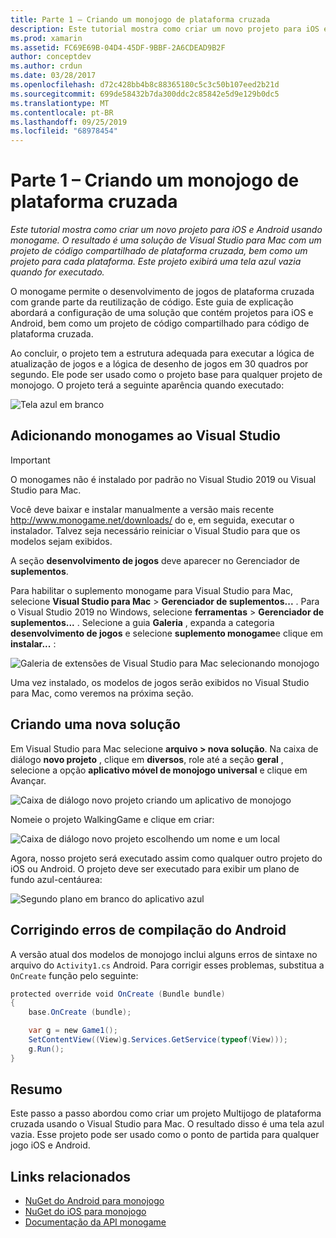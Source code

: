 ```yaml
---
title: Parte 1 – Criando um monojogo de plataforma cruzada
description: Este tutorial mostra como criar um novo projeto para iOS e Android usando monogame. O resultado é uma solução de Visual Studio para Mac com um projeto de código compartilhado de plataforma cruzada, bem como um projeto para cada plataforma. Este projeto exibirá uma tela azul vazia quando executado.
ms.prod: xamarin
ms.assetid: FC69E69B-04D4-45DF-9BBF-2A6CDEAD9B2F
author: conceptdev
ms.author: crdun
ms.date: 03/28/2017
ms.openlocfilehash: d72c428bb4b8c88365180c5c3c50b107eed2b21d
ms.sourcegitcommit: 699de58432b7da300ddc2c85842e5d9e129b0dc5
ms.translationtype: MT
ms.contentlocale: pt-BR
ms.lasthandoff: 09/25/2019
ms.locfileid: "68978454"
---
```

# <a name="part-1--creating-a-cross-platform-monogame"></a>Parte 1 – Criando um monojogo de plataforma cruzada

_Este tutorial mostra como criar um novo projeto para iOS e Android usando monogame. O resultado é uma solução de Visual Studio para Mac com um projeto de código compartilhado de plataforma cruzada, bem como um projeto para cada plataforma. Este projeto exibirá uma tela azul vazia quando for executado._

O monogame permite o desenvolvimento de jogos de plataforma cruzada com grande parte da reutilização de código. Este guia de explicação abordará a configuração de uma solução que contém projetos para iOS e Android, bem como um projeto de código compartilhado para código de plataforma cruzada.

Ao concluir, o projeto tem a estrutura adequada para executar a lógica de atualização de jogos e a lógica de desenho de jogos em 30 quadros por segundo. Ele pode ser usado como o projeto base para qualquer projeto de monojogo. O projeto terá a seguinte aparência quando executado:

![Tela azul em branco](part1-images/image1.png)

## <a name="adding-monogame-to-visual-studio"></a>Adicionando monogames ao Visual Studio

> [!IMPORTANT]
> O monogames não é instalado por padrão no Visual Studio 2019 ou Visual Studio para Mac.
>
> Você deve baixar e instalar manualmente a versão mais recente http://www.monogame.net/downloads/ do e, em seguida, executar o instalador. Talvez seja necessário reiniciar o Visual Studio para que os modelos sejam exibidos.
>
> A seção **desenvolvimento de jogos** deve aparecer no Gerenciador de **suplementos**.

Para habilitar o suplemento monogame para Visual Studio para Mac, selecione **Visual Studio para Mac** > **Gerenciador de suplementos...** . Para o Visual Studio 2019 no Windows, selecione **ferramentas** > **Gerenciador de suplementos...** . Selecione a guia **Galeria** , expanda a categoria **desenvolvimento de jogos** e selecione **suplemento monogame**e clique em **instalar...** :

![Galeria de extensões de Visual Studio para Mac selecionando monojogo](part1-images/image2.png)

Uma vez instalado, os modelos de jogos serão exibidos no Visual Studio para Mac, como veremos na próxima seção.

## <a name="creating-a-new-solution"></a>Criando uma nova solução

Em Visual Studio para Mac selecione **arquivo > nova solução**. Na caixa de diálogo **novo projeto** , clique em **diversos**, role até a seção **geral** , selecione a opção **aplicativo móvel de monojogo universal** e clique em Avançar.

![Caixa de diálogo novo projeto criando um aplicativo de monojogo](part1-images/image3.png)

Nomeie o projeto WalkingGame e clique em criar:

![Caixa de diálogo novo projeto escolhendo um nome e um local](part1-images/image4.png)

Agora, nosso projeto será executado assim como qualquer outro projeto do iOS ou Android. O projeto deve ser executado para exibir um plano de fundo azul-centáurea:

![Segundo plano em branco do aplicativo azul](part1-images/image5.png)

## <a name="fixing-android-compile-errors"></a>Corrigindo erros de compilação do Android

A versão atual dos modelos de monojogo inclui alguns erros de sintaxe no arquivo do `Activity1.cs` Android. Para corrigir esses problemas, substitua a `OnCreate` função pelo seguinte:

```csharp
protected override void OnCreate (Bundle bundle)
{
    base.OnCreate (bundle);

    var g = new Game1();
    SetContentView((View)g.Services.GetService(typeof(View)));
    g.Run();
}
```

## <a name="summary"></a>Resumo

Este passo a passo abordou como criar um projeto Multijogo de plataforma cruzada usando o Visual Studio para Mac. O resultado disso é uma tela azul vazia. Esse projeto pode ser usado como o ponto de partida para qualquer jogo iOS e Android.

## <a name="related-links"></a>Links relacionados

- [NuGet do Android para monojogo](https://www.nuget.org/packages/MonoGame.Framework.Android/)
- [NuGet do iOS para monojogo](https://www.nuget.org/packages/MonoGame.Framework.iOS/)
- [Documentação da API monogame](http://www.monogame.net/documentation/?page=main)
